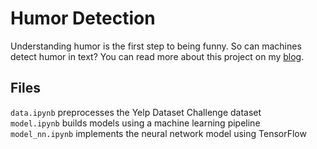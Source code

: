 # Humor Detection

Understanding humor is the first step to being funny. So can machines detect humor in text? You can read more about this project on my [blog](http://www.dohyunshin.com/jekyll/pixyll/2016/09/07/humor-detection.html).

## Files
`data.ipynb` preprocesses the Yelp Dataset Challenge dataset  
`model.ipynb` builds models using a machine learning pipeline  
`model_nn.ipynb` implements the neural network model using TensorFlow
